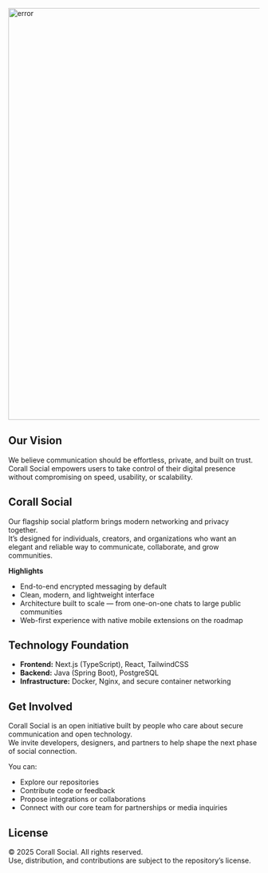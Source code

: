 <p align="left">
  <picture>
    <img src="https://raw.githubusercontent.com/Corall-Social/.github/main/profile/Poster.png" width="825px" alt="error">
  </picture>
</p>

## Our Vision
We believe communication should be effortless, private, and built on trust.  
Corall Social empowers users to take control of their digital presence without compromising on speed, usability, or scalability.



## Corall Social
Our flagship social platform brings modern networking and privacy together.  
It’s designed for individuals, creators, and organizations who want an elegant and reliable way to communicate, collaborate, and grow communities.

**Highlights**
- End-to-end encrypted messaging by default  
- Clean, modern, and lightweight interface  
- Architecture built to scale — from one-on-one chats to large public communities  
- Web-first experience with native mobile extensions on the roadmap  



## Technology Foundation

- **Frontend:** Next.js (TypeScript), React, TailwindCSS  
- **Backend:** Java (Spring Boot), PostgreSQL  
- **Infrastructure:** Docker, Nginx, and secure container networking




## Get Involved
Corall Social is an open initiative built by people who care about secure communication and open technology.  
We invite developers, designers, and partners to help shape the next phase of social connection.

You can:
- Explore our repositories  
- Contribute code or feedback  
- Propose integrations or collaborations  
- Connect with our core team for partnerships or media inquiries  



## License
© 2025 Corall Social. All rights reserved.  
Use, distribution, and contributions are subject to the repository’s license.